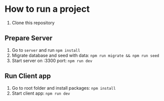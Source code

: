 # How to run a project

1. Clone this repository

## Prepare Server

1. Go to `server` and run `npm install`
2. Migrate database and seed with data: `npm run migrate && npm run seed`
3. Start server on :3300 port: `npm run dev`

## Run Client app

1. Go to root folder and install packages: `npm install`
2. Start client app: `npm run dev`

